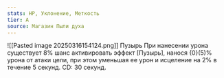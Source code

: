 ```yaml
---
stats: HP, Уклонение, Меткость
tier: A
source: Магазин Пыли духа
---
```

![[Pasted image 20250316154124.png]]
Пузырь
При нанесении урона существует 8% шанс активировать эффект [Пузырь], нанося {0}(5)% урона от атаки цели, при этом уменьшая ее урон и исцеление на 2% в течение 5 секунд. CD: 30 секунд.
